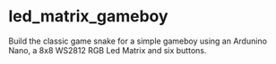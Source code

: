 # led_matrix_gameboy

Build the classic game snake for a simple gameboy using an Ardunino Nano, a 8x8 WS2812 RGB Led Matrix and six buttons.
